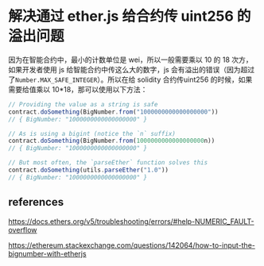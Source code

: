 # 解决通过 ether.js 给合约传 uint256 的溢出问题
因为在智能合约中，最小的计数单位是 wei，所以一般需要乘以 10 的 18 次方，如果开发者使用 js 给智能合约中传这么大的数字，js 会有溢出的错误（因为超过了`Number.MAX_SAFE_INTEGER`）。所以在给 solidity 合约传uint256 的时候，如果需要给值乘以 10*18，那可以使用以下方法：

```js
// Providing the value as a string is safe
contract.doSomething(BigNumber.from("1000000000000000000"))
// { BigNumber: "1000000000000000000" }
```
```js
// As is using a bigint (notice the `n` suffix)
contract.doSomething(BigNumber.from(1000000000000000000n))
// { BigNumber: "1000000000000000000" }
```

```js
// But most often, the `parseEther` function solves this
contract.doSomething(utils.parseEther("1.0"))
// { BigNumber: "1000000000000000000" }
```
## references
https://docs.ethers.org/v5/troubleshooting/errors/#help-NUMERIC_FAULT-overflow

https://ethereum.stackexchange.com/questions/142064/how-to-input-the-bignumber-with-etherjs
